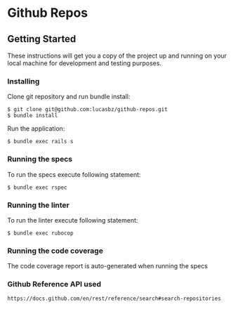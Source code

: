 # Github Repos

## Getting Started

These instructions will get you a copy of the project up and running on your local machine for development and testing purposes. 

### Installing

Clone git repository and run bundle install:

```
$ git clone git@github.com:lucasbz/github-repos.git
$ bundle install
```

Run the application:

```
$ bundle exec rails s
```

### Running the specs

To run the specs execute following statement:

```
$ bundle exec rspec
```

### Running the linter

To run the linter execute following statement:

```
$ bundle exec rubocop
```

### Running the code coverage

The code coverage report is auto-generated when running the specs

### Github Reference API used

```
https://docs.github.com/en/rest/reference/search#search-repositories
```